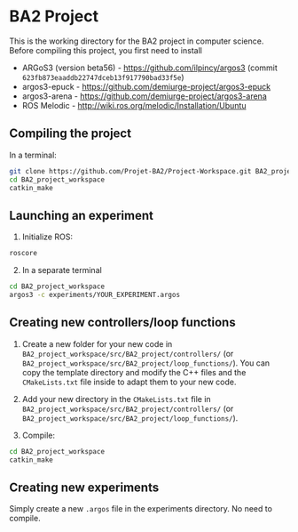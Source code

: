 # BA2 Project

This is the working directory for the BA2 project in computer science.
Before compiling this project, you first need to install

- ARGoS3 (version beta56) - https://github.com/ilpincy/argos3 (commit `623fb873eaaddb22747dceb13f917790bad33f5e`)
- argos3-epuck - https://github.com/demiurge-project/argos3-epuck
- argos3-arena - https://github.com/demiurge-project/argos3-arena
- ROS Melodic - http://wiki.ros.org/melodic/Installation/Ubuntu

## Compiling the project

In a terminal:

```bash
git clone https://github.com/Projet-BA2/Project-Workspace.git BA2_project_workspace
cd BA2_project_workspace
catkin_make
```

## Launching an experiment

1) Initialize ROS:

```bash
roscore
```

2) In a separate terminal

```bash
cd BA2_project_workspace
argos3 -c experiments/YOUR_EXPERIMENT.argos
```

## Creating new controllers/loop functions

1) Create a new folder for your new code in `BA2_project_workspace/src/BA2_project/controllers/` (or `BA2_project_workspace/src/BA2_project/loop_functions/`). You can copy the template directory and modify the C++ files and the `CMakeLists.txt` file inside to adapt them to your new code.

2) Add your new directory in the `CMakeLists.txt` file in `BA2_project_workspace/src/BA2_project/controllers/` (or `BA2_project_workspace/src/BA2_project/loop_functions/`).

3) Compile:

```bash
cd BA2_project_workspace
catkin_make 
```

## Creating new experiments

Simply create a new `.argos` file in the experiments directory. No need to compile.
